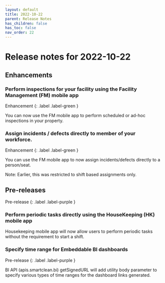 ```yaml
---
layout: default
title: 2022-10-22
parent: Release Notes
has_children: false
has_toc: false
nav_order: 22
---
```


# Release notes for 2022-10-22

## Enhancements

### Perform inspections for your facility using the Facility Management (FM) mobile app
Enhancement
{: .label .label-green }

You can now use the FM mobile app to perform scheduled or ad-hoc inspections in your property.


### Assign incidents / defects directly to member of your workforce. 
Enhancement
{: .label .label-green }

You can use the FM mobile app to now assign incidents/defects directly to a person/seat. 

Note: Earlier, this was restricted to shift based assignments only.


## Pre-releases

Pre-release
{: .label .label-purple }

### Perform periodic tasks directly using the HouseKeeping (HK) mobile app

Housekeeping mobile app will now allow users to perform periodic tasks without the requirement to start a shift.


### Specify time range for Embeddable BI dashboards

Pre-release
{: .label .label-purple }

BI API (apis.smartclean.bi) getSignedURL will add utility body parameter to specify various types of time ranges for the dashboard links generated.
